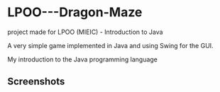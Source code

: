 LPOO---Dragon-Maze
==================

project made for LPOO (MIEIC) - Introduction to Java

A very simple game implemented in Java and using Swing for the GUI.

My introduction to the Java programming language

## Screenshots
